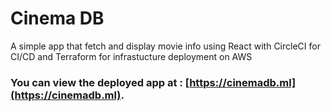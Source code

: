 # Cinema DB 
A simple app that fetch and display movie info using React with CircleCI for CI/CD and Terraform for infrastucture deployment on AWS

### You can view the deployed app at : [https://cinemadb.ml](https://cinemadb.ml).
